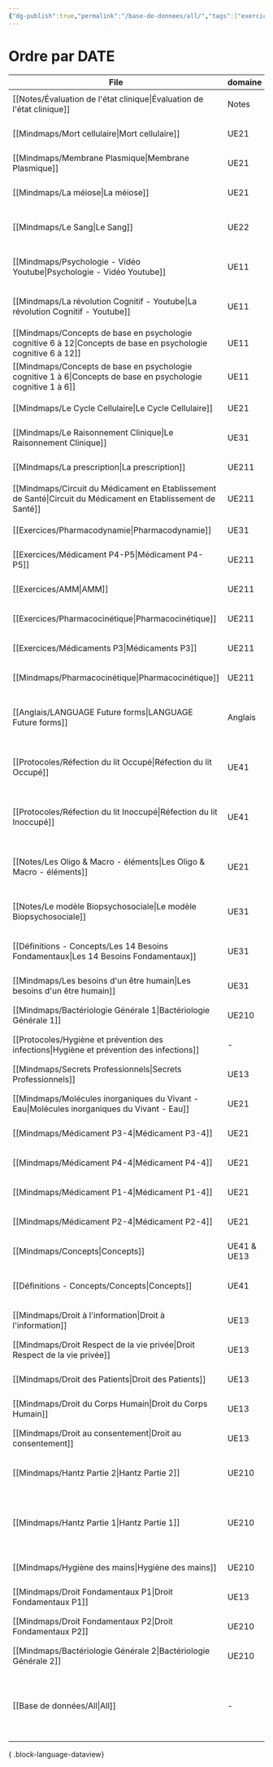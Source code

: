 ```yaml
---
{"dg-publish":true,"permalink":"/base-de-donnees/all/","tags":["exercice","protocole","cours","mindmaps","anglais"],"noteIcon":"2"}
---
```


# Ordre par DATE
| File                                                                                                               | domaine     | tags                                                                                        | date               |
| ------------------------------------------------------------------------------------------------------------------ | ----------- | ------------------------------------------------------------------------------------------- | ------------------ |
| [[Notes/Évaluation de l'état clinique\|Évaluation de l'état clinique]]                                          | Notes       | <ul><li>cours</li></ul>                                                                     | October 20, 2024   |
| [[Mindmaps/Mort cellulaire\|Mort cellulaire]]                                                                   | UE21        | <ul><li>#mindmaps</li></ul>                                                                 | October 10, 2024   |
| [[Mindmaps/Membrane Plasmique\|Membrane Plasmique]]                                                             | UE21        | <ul><li>mindmaps</li></ul>                                                                  | October 10, 2024   |
| [[Mindmaps/La méiose\|La méiose]]                                                                               | UE21        | <ul><li>mindmaps</li></ul>                                                                  | October 10, 2024   |
| [[Mindmaps/Le Sang\|Le Sang]]                                                                                   | UE22        | <ul><li>cours</li><li>mindmaps</li></ul>                                                    | October 08, 2024   |
| [[Mindmaps/Psychologie - Vidéo Youtube\|Psychologie - Vidéo Youtube]]                                           | UE11        | <ul><li>cours</li><li>mindmaps</li></ul>                                                    | October 07, 2024   |
| [[Mindmaps/La révolution Cognitif - Youtube\|La révolution Cognitif - Youtube]]                                 | UE11        | <ul><li>cours</li><li>mindmaps</li></ul>                                                    | October 07, 2024   |
| [[Mindmaps/Concepts de base en psychologie cognitive 6 à 12\|Concepts de base en psychologie cognitive 6 à 12]] | UE11        | <ul><li>mindmaps</li></ul>                                                                  | October 05, 2024   |
| [[Mindmaps/Concepts de base en psychologie cognitive 1 à 6\|Concepts de base en psychologie cognitive 1 à 6]]   | UE11        | <ul><li>mindmaps</li></ul>                                                                  | October 05, 2024   |
| [[Mindmaps/Le Cycle Cellulaire\|Le Cycle Cellulaire]]                                                           | UE21        | <ul><li>mindmaps</li></ul>                                                                  | October 03, 2024   |
| [[Mindmaps/Le Raisonnement Clinique\|Le Raisonnement Clinique]]                                                 | UE31        | <ul><li>mindmaps</li></ul>                                                                  | October 02, 2024   |
| [[Mindmaps/La prescription\|La prescription]]                                                                   | UE211       | <ul><li>mindmaps</li></ul>                                                                  | October 02, 2024   |
| [[Mindmaps/Circuit du Médicament en Etablissement de Santé\|Circuit du Médicament en Etablissement de Santé]]   | UE211       | <ul><li>mindmaps</li></ul>                                                                  | October 02, 2024   |
| [[Exercices/Pharmacodynamie\|Pharmacodynamie]]                                                                  | UE31        | <ul><li>exercice</li></ul>                                                                  | October 02, 2024   |
| [[Exercices/Médicament P4-P5\|Médicament P4-P5]]                                                                | UE211       | <ul><li>exercice</li></ul>                                                                  | October 02, 2024   |
| [[Exercices/AMM\|AMM]]                                                                                          | UE211       | <ul><li>exercice</li></ul>                                                                  | October 02, 2024   |
| [[Exercices/Pharmacocinétique\|Pharmacocinétique]]                                                              | UE211       | <ul><li>exercice</li></ul>                                                                  | October 01, 2024   |
| [[Exercices/Médicaments P3\|Médicaments P3]]                                                                    | UE211       | <ul><li>exercice</li></ul>                                                                  | October 01, 2024   |
| [[Mindmaps/Pharmacocinétique\|Pharmacocinétique]]                                                               | UE211       | <ul><li>mindmaps</li></ul>                                                                  | September 28, 2024 |
| [[Anglais/LANGUAGE Future forms\|LANGUAGE Future forms]]                                                        | Anglais     | <ul><li>anglais</li><li>language</li><li>temps</li></ul>                                    | September 28, 2024 |
| [[Protocoles/Réfection du lit Occupé\|Réfection du lit Occupé]]                                                 | UE41        | <ul><li>TPG</li><li>GPT</li><li>protocole</li></ul>                                         | September 27, 2024 |
| [[Protocoles/Réfection du lit Inoccupé\|Réfection du lit Inoccupé]]                                             | UE41        | <ul><li>GPT</li><li>TPG</li><li>protocole</li></ul>                                         | September 27, 2024 |
| [[Notes/Les Oligo & Macro - éléments\|Les Oligo & Macro - éléments]]                                            | UE21        | <ul><li>cours</li><li>UE21</li><li>mindmaps</li></ul>                                       | September 26, 2024 |
| [[Notes/Le modèle Biopsychosociale\|Le modèle Biopsychosociale]]                                                | UE31        | <ul><li>mindmaps</li><li>modèle</li></ul>                                                   | September 26, 2024 |
| [[Définitions - Concepts/Les 14 Besoins Fondamentaux\|Les 14 Besoins Fondamentaux]]                             | UE31        | <ul><li>définition</li><li>cours</li></ul>                                                  | September 20, 2024 |
| [[Mindmaps/Les besoins d'un être humain\|Les besoins d'un être humain]]                                         | UE31        | <ul><li>mindmaps</li></ul>                                                                  | September 20, 2024 |
| [[Mindmaps/Bactériologie Générale 1\|Bactériologie Générale 1]]                                                 | UE210       | <ul><li>mindmaps</li></ul>                                                                  | September 18, 2024 |
| [[Protocoles/Hygiène et prévention des infections\|Hygiène et prévention des infections]]                       | \-          | <ul><li>protocole</li></ul>                                                                 | September 17, 2024 |
| [[Mindmaps/Secrets Professionnels\|Secrets Professionnels]]                                                     | UE13        | <ul><li>mindmaps</li></ul>                                                                  | September 17, 2024 |
| [[Mindmaps/Molécules inorganiques du Vivant - Eau\|Molécules inorganiques du Vivant - Eau]]                     | UE21        | <ul><li>mindmaps</li></ul>                                                                  | September 16, 2024 |
| [[Mindmaps/Médicament P3-4\|Médicament P3-4]]                                                                   | UE21        | <ul><li>mindmaps</li></ul>                                                                  | September 12, 2024 |
| [[Mindmaps/Médicament P4-4\|Médicament P4-4]]                                                                   | UE21        | <ul><li>mindmaps</li></ul>                                                                  | September 12, 2024 |
| [[Mindmaps/Médicament P1-4\|Médicament P1-4]]                                                                   | UE21        | <ul><li>mindmaps</li></ul>                                                                  | September 12, 2024 |
| [[Mindmaps/Médicament P2-4\|Médicament P2-4]]                                                                   | UE21        | <ul><li>mindmaps</li></ul>                                                                  | September 12, 2024 |
| [[Mindmaps/Concepts\|Concepts]]                                                                                 | UE41 & UE13 | <ul><li>mindmaps</li></ul>                                                                  | September 12, 2024 |
| [[Définitions - Concepts/Concepts\|Concepts]]                                                                   | UE41        | <ul><li>mindmaps</li><li>concept</li></ul>                                                  | September 12, 2024 |
| [[Mindmaps/Droit à l'information\|Droit à l'information]]                                                       | UE13        | <ul><li>mindmaps</li></ul>                                                                  | September 11, 2024 |
| [[Mindmaps/Droit Respect de la vie privée\|Droit Respect de la vie privée]]                                     | UE13        | <ul><li>mindmaps</li></ul>                                                                  | September 11, 2024 |
| [[Mindmaps/Droit des Patients\|Droit des Patients]]                                                             | UE13        | <ul><li>mindmaps</li></ul>                                                                  | September 11, 2024 |
| [[Mindmaps/Droit du Corps Humain\|Droit du Corps Humain]]                                                       | UE13        | <ul><li>mindmaps</li></ul>                                                                  | September 11, 2024 |
| [[Mindmaps/Droit au consentement\|Droit au consentement]]                                                       | UE13        | <ul><li>mindmaps</li></ul>                                                                  | September 11, 2024 |
| [[Mindmaps/Hantz Partie 2\|Hantz Partie 2]]                                                                     | UE210       | <ul><li>cours</li><li>mindmaps</li></ul>                                                    | September 09, 2024 |
| [[Mindmaps/Hantz Partie 1\|Hantz Partie 1]]                                                                     | UE210       | <ul><li>mindmaps</li><li>cours</li><li>matière</li><li>UE210</li></ul>                      | September 09, 2024 |
| [[Mindmaps/Hygiène des mains\|Hygiène des mains]]                                                               | UE210       | <ul><li>mindmaps</li></ul>                                                                  | September 09, 2024 |
| [[Mindmaps/Droit Fondamentaux P1\|Droit Fondamentaux P1]]                                                       | UE13        | <ul><li>mindmaps</li></ul>                                                                  | September 08, 2024 |
| [[Mindmaps/Droit Fondamentaux P2\|Droit Fondamentaux P2]]                                                       | UE210       | <ul><li>mindmaps</li></ul>                                                                  | August 08, 2024    |
| [[Mindmaps/Bactériologie Générale 2\|Bactériologie Générale 2]]                                                 | UE210       | <ul><li>mindmaps</li></ul>                                                                  | September 18, 2023 |
| [[Base de données/All\|All]]                                                                                    | \-          | <ul><li>exercice</li><li>protocole</li><li>cours</li><li>mindmaps</li><li>anglais</li></ul> | \-                 |

{ .block-language-dataview}
